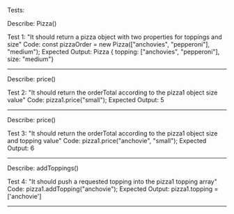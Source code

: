Tests:

Describe: Pizza()

Test 1: "It should return a pizza object with two properties for toppings and size"
Code: const pizzaOrder = new Pizza(["anchovies", "pepperoni"], "medium");
Expected Output: Pizza { topping: ["anchovies", "pepperoni"], size: "medium"}

------------------

Describe: price()

Test 2: "It should return the orderTotal according to the pizza1 object size value"
Code: pizza1.price("small");
Expected Output: 5

------------------

Describe: price()

Test 3: "It should return the orderTotal according to the pizza1 object size and topping value"
Code: pizza1.price("anchovie", "small");
Expected Output: 6

-----------------

Describe: addToppings()

Test 4: "It should push a requested topping into the pizza1 topping array"
Code: pizza1.addTopping("anchovie");
Expected Output: pizza1.topping = ['anchovie']

-----------------